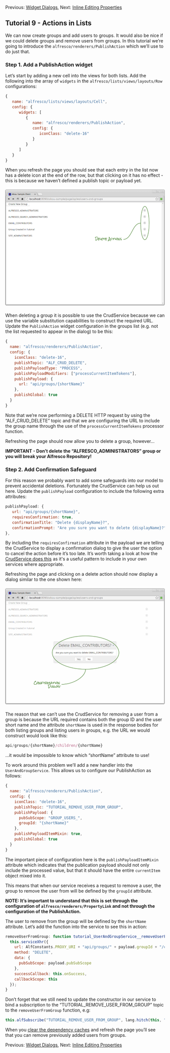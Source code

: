 Previous: [Widget Dialogs](./Tutorial8.md),
Next: [Inline Editing Properties](./Tutorial10.md)

## Tutorial 9 - Actions in Lists

We can now create groups and add users to groups. It would also be nice if we could delete groups and remove users from groups. In this tutorial we’re going to introduce the `alfresco/renderers/PublishAction` which we’ll use to do just that.

### Step 1. Add a PublishAction widget
Let’s start by adding a new cell into the views for both lists. Add the following into the array of `widgets` in the `alfresco/lists/views/layouts/Row` configurations:

```JAVASCRIPT
{
   name: "alfresco/lists/views/layouts/Cell",
   config: {
      widgets: [
         {
            name: "alfresco/renderers/PublishAction",
            config: {
               iconClass: "delete-16"
            }
         }
      ]
   }
}
```

When you refresh the page you should see that each entry in the list now has a delete icon at the end of the row, but that clicking on it has no effect - this is because we haven’t defined a publish topic or payload yet.

![Screenshot showing delete action icons](../resources/Tutorial9-Image1.png "Screenshot showing delete action icons")

When deleting a group it is possible to use the CrudService because we can use the variable substitution capabilities to construct the required URL. Update the `PublishAction` widget configuration in the groups list (e.g. not the list requested to appear in the dialog) to be this:

```JAVASCRIPT
{
  name: "alfresco/renderers/PublishAction",
  config: {
    iconClass: "delete-16",
    publishTopic: "ALF_CRUD_DELETE",
    publishPayloadType: "PROCESS",
    publishPayloadModifiers: ["processCurrentItemTokens"],
    publishPayload: {
      url: "api/groups/{shortName}"
    },
    publishGlobal: true
  }
}
```

Note that we’re now performing a DELETE HTTP request by using the “ALF_CRUD_DELETE” topic and that we are configuring the URL to include the group name through the use of the `processCurrentItemTokens` processor function.

Refreshing the page should now allow you to delete a group, however...

**IMPORTANT - Don’t delete the  “ALFRESCO_ADMINISTRATORS” group or you will break your Alfresco Repository!**

### Step 2. Add Confirmation Safeguard
For this reason we probably want to add some safeguards into our model to prevent accidental deletions. Fortunately the CrudService can help us out here. Update the `publishPayload` configuration to include the following extra attributes:

```JAVASCRIPT
publishPayload: {
   url: "api/groups/{shortName}",
   requiresConfirmation: true,
   confirmationTitle: "Delete {displayName}?",
   confirmationPrompt: "Are you sure you want to delete {displayName}?"
},
```

By including the `requiresConfirmation` attribute in the payload we are telling the CrudService to display a confirmation dialog to give the user the option to cancel the action before it’s too late. It’s worth taking a look at how the [CrudService does this](https://github.com/Alfresco/Aikau/blob/master/aikau/src/main/resources/alfresco/services/CrudService.js "Link to CrudService source file in GitHub") as it's a useful pattern to include in your own services where appropriate.

Refreshing the page and clicking on a delete action should now display a dialog similar to the one shown here:

![Screenshot showing delete confirmation dialog](../resources/Tutorial9-Image2.png "Screenshot showing delete confirmation dialog")

The reason that we can’t use the CrudService for removing a user from a group is because the URL required contains both the group ID and the user short name and the attribute `shortName` is used in the response bodies for both listing groups and listing users in groups, e.g. the URL we would construct would look like this:

```JAVASCRIPT
api/groups/{shortName}/children/{shortName}
```

...it would be impossible to know which “shortName” attribute to use!

To work around this problem we’ll add a new handler into the `UserAndGroupService`. This allows us to configure our PublishAction as follows:

```JAVASCRIPT
{
  name: "alfresco/renderers/PublishAction",
  config: {
    iconClass: "delete-16",
    publishTopic: "TUTORIAL_REMOVE_USER_FROM_GROUP",
    publishPayload: {
      pubSubScope: "GROUP_USERS_",
      groupId: "{shortName}"
    },
    publishPayloadItemMixin: true,
    publishGlobal: true
  }
}
```

The important piece of configuration here is the `publishPayloadItemMixin` attribute which indicates that the publication payload should not only include the processed value, but that it should have the entire `currentItem` object mixed into it.

This means that when our service receives a request to remove a user, the group to remove the user from will be defined by the `groupId` attribute. 

**NOTE: It’s important to understand that this is set through the configuration of `alfresco/renderers/PropertyLink` and not through the configuration of the PublishAction.**

The user to remove from the group will be defined by the `shortName` attribute. Let’s add the function into the service to see this in action:

```JAVASCRIPT
removeUserFromGroup: function tutorial_UserAndGroupService__removeUserFromGroup(payload) {
  this.serviceXhr({
    url: AlfConstants.PROXY_URI + "api/groups/" + payload.groupId + "/children/" + payload.shortName,
    method: "DELETE",
    data: {
      pubSubScope: payload.pubSubScope
    },
    successCallback: this.onSuccess,
    callbackScope: this
  });
}
```

Don’t forget that we still need to update the constructor in our service to bind a subscription to the “TUTORIAL_REMOVE_USER_FROM_GROUP” topic to the `removeUserFromGroup` function, e.g:

```JAVASCRIPT
this.alfSubscribe("TUTORIAL_REMOVE_USER_FROM_GROUP", lang.hitch(this, "removeUserFromGroup"));
```

When you [clear the dependency caches](./ClearingDependencyCaches.md) and refresh the page you’ll see that you can remove previously added users from groups.


Previous: [Widget Dialogs](./Tutorial8.md),
Next: [Inline Editing Properties](./Tutorial10.md)
